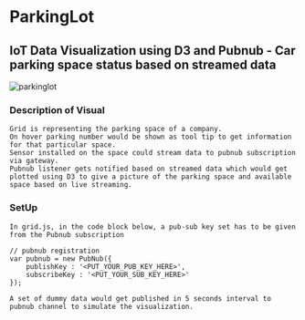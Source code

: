 # ParkingLot
## IoT Data Visualization using D3 and Pubnub - Car parking space status based on streamed data

![parkinglot](https://cloud.githubusercontent.com/assets/16579000/22978635/835b0270-f3b9-11e6-93ba-ae6bb7c0fc82.png)

### Description of Visual

	Grid is representing the parking space of a company.
	On hover parking number would be shown as tool tip to get information for that particular space.
	Sensor installed on the space could stream data to pubnub subscription via gateway.
	Pubnub listener gets notified based on streamed data which would get 
	plotted using D3 to give a picture of the parking space and available space based on live streaming.
	
### SetUp

	In grid.js, in the code block below, a pub-sub key set has to be given from the Pubnub subscription
	
	// pubnub registration
	var pubnub = new PubNub({
        publishKey : '<PUT_YOUR_PUB_KEY_HERE>',
        subscribeKey : '<PUT_YOUR_SUB_KEY_HERE>'
    });
	
	A set of dummy data would get published in 5 seconds interval to pubnub channel to simulate the visualization.
